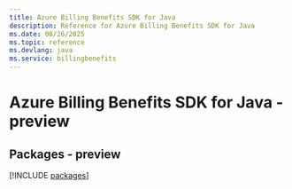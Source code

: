 ```yaml
---
title: Azure Billing Benefits SDK for Java
description: Reference for Azure Billing Benefits SDK for Java
ms.date: 08/26/2025
ms.topic: reference
ms.devlang: java
ms.service: billingbenefits
---
```

# Azure Billing Benefits SDK for Java - preview
## Packages - preview
[!INCLUDE [packages](billing-benefits-index.md)]